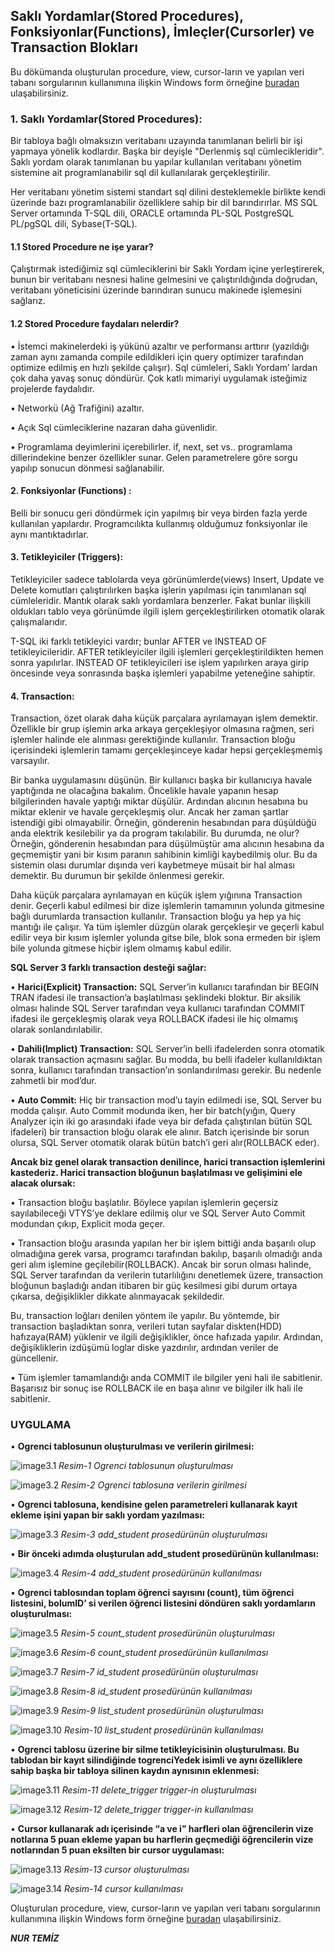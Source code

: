 
## Saklı Yordamlar(Stored Procedures), Fonksiyonlar(Functions), İmleçler(Cursorler) ve Transaction Blokları

Bu dökümanda oluşturulan procedure, view, cursor-ların ve yapılan veri tabanı sorgularının kullanımına ilişkin Windows form örneğine [buradan](https://github.com/nurtemiz/windows-form-app) ulaşabilirsiniz.

### 1.	Saklı Yordamlar(Stored Procedures):

Bir tabloya bağlı olmaksızın veritabanı uzayında tanımlanan belirli bir işi yapmaya yönelik kodlardır. Başka bir deyişle "Derlenmiş sql cümlecikleridir". Saklı yordam olarak tanımlanan bu yapılar kullanılan veritabanı yönetim sistemine ait programlanabilir sql dil kullanılarak gerçekleştirilir. 

Her veritabanı yönetim sistemi standart sql dilini desteklemekle birlikte kendi üzerinde bazı programlanabilir özelliklere sahip bir dil barındırırlar. MS SQL Server ortamında T-SQL dili, ORACLE ortamında PL-SQL PostgreSQL PL/pgSQL dili, Sybase(T-SQL).

#### 1.1	Stored Procedure ne işe yarar?

Çalıştırmak istediğimiz sql cümleciklerini bir Saklı Yordam içine yerleştirerek, bunun bir veritabanı nesnesi haline gelmesini ve çalıştırıldığında doğrudan, veritabanı yöneticisini üzerinde barındıran sunucu makinede işlemesini sağlarız.

#### 1.2	Stored Procedure faydaları nelerdir?

•	İstemci makinelerdeki iş yükünü azaltır ve performansı arttırır (yazıldığı zaman aynı zamanda compile edildikleri için query optimizer tarafından optimize edilmiş en hızlı şekilde çalışır). Sql cümleleri, Saklı Yordam’ lardan çok daha yavaş sonuç döndürür. Çok katlı mimariyi uygulamak isteğimiz projelerde faydalıdır.

•	Networkü (Ağ Trafiğini) azaltır.

•	Açık Sql cümleciklerine nazaran daha güvenlidir.

•	Programlama deyimlerini içerebilirler. if, next, set vs.. programlama dillerindekine benzer özellikler sunar. Gelen parametrelere göre sorgu yapılıp sonucun dönmesi sağlanabilir.

#### 2.	Fonksiyonlar (Functions) : 

Belli bir sonucu geri döndürmek için yapılmış bir veya birden fazla yerde kullanılan yapılardır. Programcılıkta kullanmış olduğumuz fonksiyonlar ile aynı mantıktadırlar.

#### 3.	Tetikleyiciler (Triggers):

Tetikleyiciler sadece tablolarda veya görünümlerde(views) Insert, Update ve Delete komutları çalıştırılırken başka işlerin yapılması için tanımlanan sql cümleleridir. Mantık olarak saklı yordamlara benzerler. Fakat bunlar ilişkili oldukları tablo veya görünümde ilgili işlem gerçekleştirilirken otomatik olarak çalışmalarıdır. 

T-SQL iki farklı tetikleyici vardır; bunlar AFTER ve INSTEAD OF tetikleyicileridir. AFTER tetikleyiciler ilgili işlemleri gerçekleştirildikten hemen sonra yapılırlar. INSTEAD OF tetikleyicileri ise işlem yapılırken araya girip öncesinde veya sonrasında başka işlemleri yapabilme yeteneğine sahiptir.

#### 4.	Transaction:

Transaction, özet olarak daha küçük parçalara ayrılamayan işlem demektir. Özellikle bir grup işlemin arka arkaya gerçekleşiyor olmasına rağmen, seri işlemler halinde ele alınması gerektiğinde kullanılır. Transaction bloğu içerisindeki işlemlerin tamamı gerçekleşinceye kadar hepsi gerçekleşmemiş varsayılır.

Bir banka uygulamasını düşünün. Bir kullanıcı başka bir kullanıcıya havale yaptığında ne olacağına bakalım. Öncelikle havale yapanın hesap bilgilerinden havale yaptığı miktar düşülür. Ardından alıcının hesabına bu miktar eklenir ve havale gerçekleşmiş olur. Ancak her zaman şartlar istendiği gibi olmayabilir. Örneğin, gönderenin hesabından para düşüldüğü anda elektrik kesilebilir ya da program takılabilir. Bu durumda, ne olur? Örneğin, gönderenin hesabından para düşülmüştür ama alıcının hesabına da geçmemiştir yani bir kısım paranın sahibinin kimliği kaybedilmiş olur. Bu da sistemin olası durumlar dışında veri kaybetmeye müsait bir hal alması demektir. Bu durumun bir şekilde önlenmesi gerekir.

Daha küçük parçalara ayrılamayan en küçük işlem yığınına Transaction denir. Geçerli kabul edilmesi bir dize işlemlerin tamamının yolunda gitmesine bağlı durumlarda transaction kullanılır. Transaction bloğu ya hep ya hiç mantığı ile çalışır. Ya tüm işlemler düzgün olarak gerçekleşir ve geçerli kabul edilir veya bir kısım işlemler yolunda gitse bile, blok sona ermeden bir işlem bile yolunda gitmese hiçbir işlem olmamış kabul edilir.

**SQL Server 3 farklı transaction desteği sağlar:**

•	**Harici(Explicit) Transaction:** SQL Server’in kullanıcı tarafından bir BEGIN TRAN ifadesi ile transaction’a başlatılması şeklindeki bloktur. Bir aksilik olması halinde SQL Server tarafından veya kullanıcı tarafından COMMIT ifadesi ile gerçekleşmiş olarak veya
ROLLBACK ifadesi ile hiç olmamış olarak sonlandırılabilir.

•	**Dahili(Implict) Transaction:** SQL Server’in belli ifadelerden sonra otomatik olarak transaction açmasını sağlar. Bu modda, bu belli ifadeler kullanıldıktan sonra, kullanıcı tarafından transaction’ın sonlandırılması gerekir. Bu nedenle zahmetli bir mod’dur.

•	**Auto Commit:** Hiç bir transaction mod’u tayin edilmedi ise, SQL Server bu modda çalışır. Auto Commit modunda iken, her bir batch(yığın, Query Analyzer için iki go arasındaki ifade veya bir defada çalıştırılan bütün SQL ifadeleri) bir transaction bloğu olarak ele alınır. Batch içerisinde bir sorun olursa, SQL Server otomatik olarak bütün batch’i geri alır(ROLLBACK eder).

**Ancak biz genel olarak transaction denilince, harici transaction işlemlerini kastederiz. Harici transaction bloğunun başlatılması ve gelişimini ele alacak olursak:**

•	Transaction bloğu başlatılır. Böylece yapılan işlemlerin geçersiz sayılabileceği VTYS’ye deklare edilmiş olur ve SQL Server Auto Commit modundan çıkıp, Explicit moda geçer.

•	Transaction bloğu arasında yapılan her bir işlem bittiği anda başarılı olup olmadığına gerek varsa, programcı tarafından bakılıp, başarılı olmadığı anda geri alım işlemine geçilebilir(ROLLBACK). Ancak bir sorun olması halinde, SQL Server tarafından da verilerin tutarlılığını denetlemek üzere, transaction bloğunun başladığı andan itibaren bir güç kesilmesi gibi durum ortaya çıkarsa, değişiklikler dikkate alınmayacak şekildedir. 

Bu, transaction loğları denilen yöntem ile yapılır. Bu yöntemde, bir transaction başladıktan sonra, verileri tutan sayfalar diskten(HDD) hafızaya(RAM) yüklenir ve ilgili değişiklikler, önce hafızada yapılır. Ardından, değişikliklerin izdüşümü loglar diske yazdırılır, ardından veriler de güncellenir.

•	Tüm işlemler tamamlandığı anda COMMIT ile bilgiler yeni hali ile sabitlenir. Başarısız bir sonuç ise ROLLBACK ile en başa alınır ve bilgiler ilk hali ile sabitlenir.


### UYGULAMA

• **Ogrenci tablosunun oluşturulması ve verilerin girilmesi:**
 
![image3.1](/desc-sheets/images/foy-3/3-1.png)
_Resim-1  Ogrenci tablosunun oluşturulması_

![image3.2](/desc-sheets/images/foy-3/3-2.png) 
_Resim-2 Ogrenci tablosuna verilerin girilmesi_

• **Ogrenci tablosuna, kendisine gelen parametreleri kullanarak kayıt ekleme işini yapan bir saklı yordam yazılması:**

![image3.3](/desc-sheets/images/foy-3/3-3.png) 
_Resim-3 add_student prosedürünün oluşturulması_

• **Bir önceki adımda oluşturulan add_student prosedürünün kullanılması:**

![image3.4](/desc-sheets/images/foy-3/3-4.png) 
_Resim-4 add_student prosedürünün kullanılması_

• **Ogrenci tablosından toplam öğrenci sayısını (count), tüm öğrenci listesini, bolumID’ si verilen öğrenci listesini döndüren saklı yordamların oluşturulması:**

![image3.5](/desc-sheets/images/foy-3/3-5.png)
_Resim-5 count_student prosedürünün oluşturulması_


![image3.6](/desc-sheets/images/foy-3/3-6.png) 
_Resim-6 count_student prosedürünün kullanılması_

![image3.7](/desc-sheets/images/foy-3/3-7.png)
_Resim-7 id_student prosedürünün oluşturulması_

![image3.8](/desc-sheets/images/foy-3/3-8.png)
_Resim-8 id_student prosedürünün kullanılması_

![image3.9](/desc-sheets/images/foy-3/3-9.png)
_Resim-9 list_student prosedürünün oluşturulması_

![image3.10](/desc-sheets/images/foy-3/3-10.png)
_Resim-10 list_student prosedürünün kullanılması_

• **Ogrenci tablosu üzerine bir silme tetikleyicisinin oluşturulması. Bu tablodan bir kayıt silindiğinde togrenciYedek isimli ve aynı özelliklere sahip başka bir tabloya silinen kaydın aynısının eklenmesi:**

![image3.11](/desc-sheets/images/foy-3/3-1.png)
_Resim-11 delete_trigger trigger-in oluşturulması_

![image3.12](/desc-sheets/images/foy-3/3-12.png)
_Resim-12 delete_trigger trigger-in kullanılması_

• **Cursor kullanarak adı içerisinde “a ve i” harfleri olan öğrencilerin vize notlarına 5 puan ekleme yapan bu harflerin geçmediği öğrencilerin vize notlarından 5 puan eksilten bir cursor uygulaması:**


![image3.13](/desc-sheets/images/foy-3/3-13.png)
_Resim-13 cursor oluşturulması_

![image3.14](/desc-sheets/images/foy-3/3-14.png)
_Resim-14 cursor kullanılması_

Oluşturulan procedure, view, cursor-ların ve yapılan veri tabanı sorgularının kullanımına ilişkin Windows form örneğine [buradan](https://github.com/nurtemiz/windows-form-app) ulaşabilirsiniz.

_**NUR TEMİZ**_
